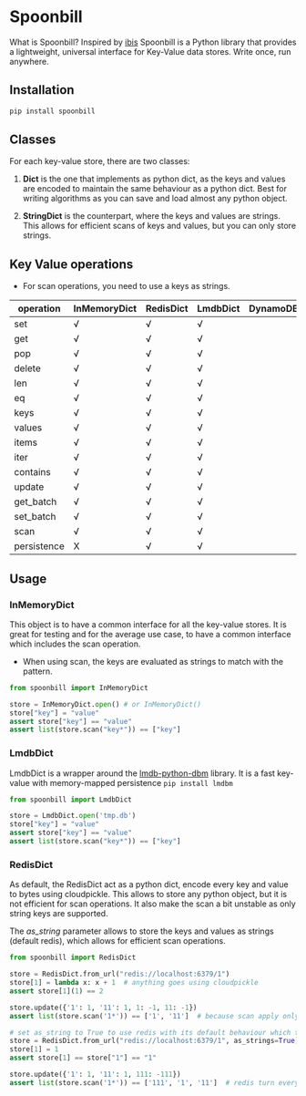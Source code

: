 # Spoonbill

What is Spoonbill? Inspired by [ibis](https://ibis-project.org/docs/3.2.0/)
Spoonbill is a Python library that provides a lightweight, universal interface for Key-Value data stores. Write once,
run anywhere.

## Installation

```bash
pip install spoonbill
```

## Classes

For each key-value store, there are two classes:

1. **Dict** is the one that implements as python dict, as the keys and values are encoded to maintain the same behaviour
   as a python dict. Best for writing algorithms as you can save and load almost any python object.

2. **StringDict** is the counterpart, where the keys and values are strings. This allows for efficient scans of keys and
   values, but you can only store strings.

## Key Value operations

* For scan operations, you need to use a keys as strings.

| operation   | InMemoryDict | RedisDict | LmdbDict | DynamoDB | Datastore | MongoDB |
|-------------|--------------|-----------|----------|----------|-----------|---------|
| set         | √            | √         | √        |          |           |         | 
| get         | √            | √         | √        |          |           |         |
| pop         | √            | √         | √        |          |           |         |
| delete      | √            | √         | √        |          |           |         |
| len         | √            | √         | √        |          |           |         |
| eq          | √            | √         | √        |          |           |         |
| keys        | √            | √         | √        |          |           |         |
| values      | √            | √         | √        |          |           |         |
| items       | √            | √         | √        |          |           |         |
| iter        | √            | √         | √        |          |           |         |
| contains    | √            | √         | √        |          |           |         |
| update      | √            | √         | √        |          |           |         |
| get_batch   | √            | √         | √        |          |           |         |
| set_batch   | √            | √         | √        |          |           |         |
| scan        | √            | √         | √        |          |           |         |
| persistence | X            | √         | √        |          |           |         |

## Usage

### InMemoryDict

This object is to have a common interface for all the key-value stores. It is great for testing and for the average use
case, to have a common interface which includes the scan operation.

* When using scan, the keys are evaluated as strings to match with the pattern.

```python
from spoonbill import InMemoryDict

store = InMemoryDict.open() # or InMemoryDict()
store["key"] = "value"
assert store["key"] == "value"
assert list(store.scan("key*")) == ["key"]
``` 
### LmdbDict
LmdbDict is a wrapper around the [lmdb-python-dbm](lmdb-python-dbm) library. It is a fast key-value with memory-mapped persistence
```pip install lmdbm```

```python
from spoonbill import LmdbDict

store = LmdbDict.open('tmp.db')
store["key"] = "value"
assert store["key"] == "value"
assert list(store.scan("key*")) == ["key"]

```
### RedisDict

As default, the RedisDict act as a python dict, encode every key and value to bytes using cloudpickle. This allows to
store any python object, but it is not efficient for scan operations. It also make the scan a bit unstable as only
string keys are supported.

The *as_string* parameter allows to store the keys and values as strings (default redis), which allows for efficient
scan operations.

```python
from spoonbill import RedisDict

store = RedisDict.from_url("redis://localhost:6379/1")
store[1] = lambda x: x + 1  # anything goes using cloudpickle
assert store[1](1) == 2

store.update({'1': 1, '11': 1, 1: -1, 11: -1})
assert list(store.scan('1*')) == ['1', '11']  # because scan apply only on string keys

# set as_string to True to use redis with its default behaviour which turns keys and values to strings
store = RedisDict.from_url("redis://localhost:6379/1", as_strings=True)
store[1] = 1
assert store[1] == store["1"] == "1"

store.update({'1': 1, '11': 1, 111: -111})
assert list(store.scan('1*')) == ['111', '1', '11']  # redis turn every key to string
```


